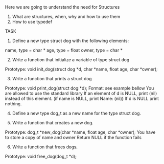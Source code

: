 Here we are going to understand the need for Structures

1. What are structures, when, why and how to use them
2. How to use typedef

TASK
1. Define a new type struct dog with the following elements:

name, type = char *
age, type = float
owner, type = char *

2. Write a function that initialize a variable of type struct dog

Prototype: void init_dog(struct dog *d, char *name, float age, char *owner);

3. Write a function that prints a struct dog

Prototype: void print_dog(struct dog *d);
Format: see example bellow
You are allowed to use the standard library
If an element of d is NULL, print (nil) instead of this element. (if name is NULL, print Name: (nil))
If d is NULL print nothing.

4. Define a new type dog_t as a new name for the type struct dog.

5. Write a function that creates a new dog.

Prototype: dog_t *new_dog(char *name, float age, char *owner);
You have to store a copy of name and owner
Return NULL if the function fails

6. Write a function that frees dogs.

Prototype: void free_dog(dog_t *d);
